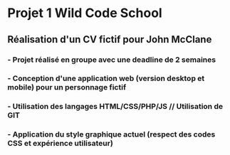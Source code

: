 # Projet 1 Wild Code School

## Réalisation d'un CV fictif pour John McClane

### - Projet réalisé en groupe avec une deadline de 2 semaines
### - Conception d'une application web (version desktop et mobile) pour un personnage fictif
### - Utilisation des langages HTML/CSS/PHP/JS // Utilisation de GIT
### - Application du style graphique actuel (respect des codes CSS et expérience utilisateur)
